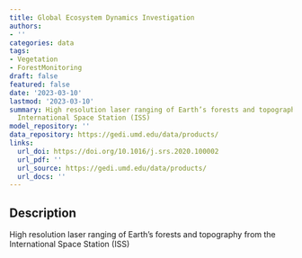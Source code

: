 ```yaml
---
title: Global Ecosystem Dynamics Investigation
authors:
- ''
categories: data
tags:
- Vegetation
- ForestMonitoring
draft: false
featured: false
date: '2023-03-10'
lastmod: '2023-03-10'
summary: High resolution laser ranging of Earth’s forests and topography from the
  International Space Station (ISS)
model_repository: ''
data_repository: https://gedi.umd.edu/data/products/
links:
  url_doi: https://doi.org/10.1016/j.srs.2020.100002
  url_pdf: ''
  url_source: https://gedi.umd.edu/data/products/
  url_docs: ''
---
```


## Description

High resolution laser ranging of Earth’s forests and topography from the International Space Station (ISS)

